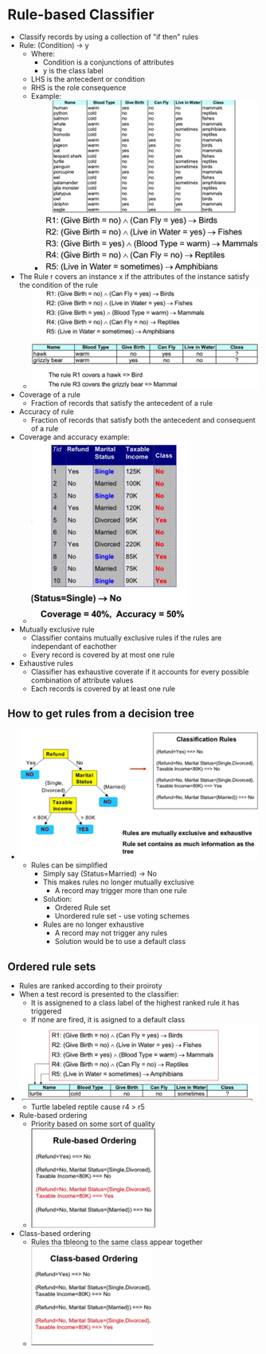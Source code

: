 # Rule-based Classifier

- Classify records by using a collection of "if then" rules
- Rule: (Condition) -> y
  - Where:
    - Condition is a conjunctions of attributes
    - y is the class label
  - LHS is the antecedent or condition
  - RHS is the role consequence
  - Example:
    - ![ex](img/4/rulebasedex.png)
- The Rule r covers an instance x if the attributes of the instance satisfy the condition of the rule
  - ![covering](img/4/rulecoverex.png)
- Coverage of a rule
  - Fraction of records that satisfy the antecedent of a rule
- Accuracy of rule
  - Fraction of records that satisfy both the antecedent and consequent of a rule
- Coverage and accuracy example:
  - ![ex](img/4/covaccex.png)
- Mutually exclusive rule
  - Classifier  contains mutually exclusive rules if the rules are independant of eachother
  - Every record is covered by at most one rule
- Exhaustive rules
  - Classifier has exhaustive coverate if it accounts for every possible combination of attribute values
  - Each records is covered by at least one rule

## How to get rules from a decision tree

- ![ex](img/4/ruledecision.png)
  - Rules can be simplified
    - Simply say (Status=Married) -> No
    - This makes rules no longer mutually exclusive
      - A record may trigger more than one rule
    - Solution:
      - Ordered Rule set
      - Unordered rule set - use voting schemes
    - Rules are no longer exhaustive
      - A record may not trigger any rules
      - Solution would be to use a default class

## Ordered rule sets

- Rules are ranked according to their proiroty
- When a test record is presented to the classifier:
  - It is assignened to a class label of the highest ranked rule it has triggered
  - If none are fired, it is asigned to a default class
- ![ex](img/4/orderedruleset.png)
  - Turtle labeled reptile cause r4 > r5
- Rule-based ordering
  - Priority based on some sort of quality
  - ![ex](img/4/ruleord.png)
- Class-based ordering
  - Rules tha tbleong to the same class appear together
  - ![ex](img/4/classord.png)
